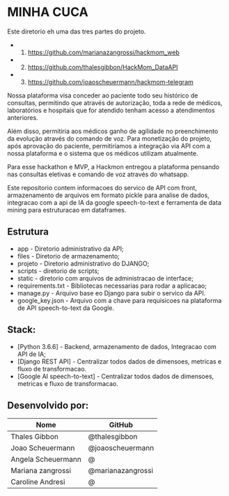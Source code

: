 # MINHA CUCA

Este diretorio eh uma das tres partes do projeto.

* 1. https://github.com/marianazangrossi/hackmom_web
* 2. https://github.com/thalesgibbon/HackMom_DataAPI
* 3. https://github.com/joaoscheuermann/hackmom-telegram

Nossa plataforma visa conceder ao paciente todo seu histórico de consultas, permitindo que através de autorização, toda a rede de médicos, laboratórios e hospitais que for atendido tenham acesso a atendimentos anteriores.

Além disso, permitiria aos médicos ganho de agilidade no preenchimento da evolução através do comando de voz. Para monetização do projeto, após aprovação do paciente, permitiríamos a integração via API com a nossa plataforma e o sistema que os médicos utilizam atualmente.

Para esse hackathon e MVP, a Hackmon entregou a plataforma pensando nas consultas eletivas e comando de voz através do whatsapp. 

Este repositorio contem informacoes do servico de API com front, armazenamento de arquivos em formato pickle para analise de dados, integracao com a api de IA da google speech-to-text e ferramenta de data mining para estruturacao em dataframes. 

## Estrutura 

* app - Diretorio administrativo da API;
* files - Diretorio de armazenamento;
* projeto - Diretorio administrativo do DJANGO;
* scripts - diretorio de scripts;
* static - diretorio com arquivos de administracao de interface;
* requirements.txt - Bibliotecas necessarias para rodar a aplicacao;
* manage.py - Arquivo base eo Django para subir o servico da API.
* google_key.json - Arquivo com a chave para requisicoes na plataforma de API speech-to-text da Google.

## Stack:

* [Python 3.6.6] - Backend, armazenamento de dados, Integracao com API de IA;
* [Django REST API] - Centralizar todos dados de dimensoes, metricas e fluxo de transformacao.
* [Google AI speech-to-text] - Centralizar todos dados de dimensoes, metricas e fluxo de transformacao.

## Desenvolvido por:

| Nome | GitHub 
|---|---|
| Thales Gibbon | @thalesgibbon |
| Joao Scheuermann | @joaoscheuermann |
| Angela Scheuermann| @|
| Mariana zangrossi | @marianazangrossi |
| Caroline Andresi | @ |
